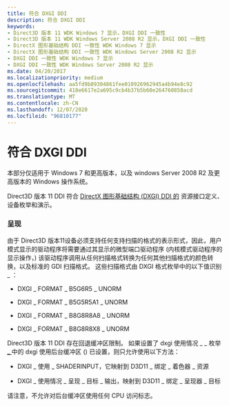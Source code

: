 ```yaml
---
title: 符合 DXGI DDI
description: 符合 DXGI DDI
keywords:
- Direct3D 版本 11 WDK Windows 7 显示，DXGI DDI 一致性
- Direct3D 版本 11 WDK Windows Server 2008 R2 显示，DXGI DDI 一致性
- DirectX 图形基础结构 DDI 一致性 WDK Windows 7 显示
- DirectX 图形基础结构 DDI 一致性 WDK Windows Server 2008 R2 显示
- DXGI DDI 一致性 WDK Windows 7 显示
- DXGI DDI 一致性 WDK Windows Server 2008 R2 显示
ms.date: 04/20/2017
ms.localizationpriority: medium
ms.openlocfilehash: aa5fd9b89304861fee010926962945a4b94e8c92
ms.sourcegitcommit: 418e6617e2a695c9cb4b37b5b60e264760858acd
ms.translationtype: MT
ms.contentlocale: zh-CN
ms.lasthandoff: 12/07/2020
ms.locfileid: "96810177"
---
```

# <a name="conforming-to-the-dxgi-ddi"></a>符合 DXGI DDI


本部分仅适用于 Windows 7 和更高版本，以及 windows Server 2008 R2 及更高版本的 Windows 操作系统。

Direct3D 版本 11 DDI 符合 [DirectX 图形基础结构 (DXGI) DDI 的](directx-graphics-infrastructure-ddi.md) 资源接口定义、设备枚举和演示。

### <a name="span-idpresentationspanspan-idpresentationspanpresentation"></a><span id="presentation"></span><span id="PRESENTATION"></span>呈现

由于 Direct3D 版本11设备必须支持任何支持扫描的格式的表示形式，因此，用户模式显示的驱动程序将需要通过其显示的微型端口驱动程序 (内核模式驱动程序的显示操作，) 该驱动程序调用从任何扫描格式转换为任何其他扫描格式的颜色转换，以及标准的 GDI 扫描格式。 这些扫描格式由 DXGI 格式枚举中的以下值识别 \_ ：

-   DXGI \_ FORMAT \_ B5G6R5 \_ UNORM

-   DXGI \_ FORMAT \_ B5G5R5A1 \_ UNORM

-   DXGI \_ FORMAT \_ B8G8R8A8 \_ UNORM

-   DXGI \_ FORMAT \_ B8G8R8X8 \_ UNORM

Direct3D 版本 11 DDI 存在回退缓冲区限制。 如果设置了 dxgi 使用情况 \_ \_ 枚举 [ \_ ](/windows/win32/direct3ddxgi/dxgi-usage) 中的 dxgi 使用后台缓冲区 () 已设置，则只允许使用以下方法：

-   DXGI \_ 使用 \_ SHADERINPUT，它映射到 D3D11 \_ 绑定 \_ 着色器 \_ 资源

-   DXGI \_ 使用情况 \_ 呈现 \_ 目标 \_ 输出，映射到 D3D11 \_ 绑定 \_ 呈现器 \_ 目标

请注意，不允许对后台缓冲区使用任何 CPU 访问标志。

 


